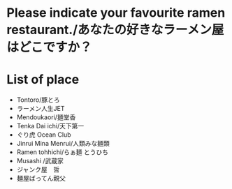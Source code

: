 # Please indicate your favourite ramen restaurant./あなたの好きなラーメン屋はどこですか？

# List of place
- Tontoro/豚とろ
- ラーメン人生JET
- Mendoukaori/麺堂香
- Tenka Dai ichi/天下第一
- ぐり虎 Ocean Club
- Jinrui Mina Menrui/人類みな麺類
- Ramen tohhichi/らぁ麺 とうひち
- Musashi /武蔵家
- ジャンク屋　哲
- 麺屋ばってん親父

